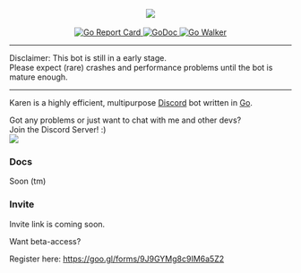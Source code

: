 <p align="center">
  <img src="http://i.imgur.com/vDJVt9g.png"/><br><br>
  <a href="https://goreportcard.com/report/github.com/sn0w/Karen">
    <img src="https://goreportcard.com/badge/github.com/sn0w/Karen" alt="Go Report Card"/>
  </a>
  <a href="https://godoc.org/github.com/sn0w/Karen">
    <img src="https://godoc.org/github.com/sn0w/Karen?status.svg" alt="GoDoc" />
  </a>
  <a href="https://gowalker.org/github.com/sn0w/Karen">
    <img src="http://gowalker.org/api/v1/badge" alt="Go Walker" />
  </a>
  <br>
</p>

<hr/>

Disclaimer: This bot is still in a early stage.<br>
Please expect (rare) crashes and performance problems until the bot is mature enough.

<hr/>

Karen is a highly efficient, multipurpose [Discord](https://discordapp.com/) bot written in [Go](http://golang.org/).

Got any problems or just want to chat with me and other devs?<br>
Join the Discord Server! :)<br>
[![](https://discordapp.com/api/guilds/180818466847064065/widget.png)](https://discord.gg/5SjDr3G)

### Docs
Soon (tm)

### Invite
Invite link is coming soon.

Want beta-access?

Register here: https://goo.gl/forms/9J9GYMg8c9IM6a5Z2
